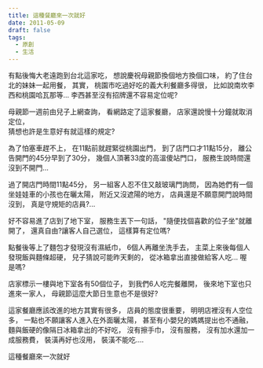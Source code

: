 ```yaml
---
title: 這種餐廳來一次就好
date: 2011-05-09
draft: false
tags:
  - 原創
  - 生活
---
```

有點後悔大老遠跑到台北這家吃，
想說慶祝母親節換個地方換個口味，
約了住台北的妹妹一起用餐，
其實，
桃園市吃過好吃的義大利餐廳多得很，
比如說南坎李西和桃園哈瓦那等...
李西甚至沒有招牌還不容易定位呢?

母親節一週前由兒子上網查詢，
看網路定了這家餐廳，
店家還說慢十分鐘就取消定位，   
猜想也許是生意好有就這樣的規定?

為了怕塞車趕不上，
在11點前就趕緊從桃園出門，
到了店門口才11點15分，
離公告開門的45分早到了30分，
幾個人頂著33度的高溫傻站門口，
服務生說時間還沒到不開門...

過了開店門時間11點45分，
另一組客人忍不住又敲玻璃門詢問，
因為她們有一個坐娃娃車的小孩也在曬太陽，
附近又沒遮陽的地方，
店員還是不願意開門說時間沒到，
真是守規矩的店員?...

好不容易進了店到了地下室，
服務生丟下一句話，
"隨便找個喜歡的位子坐"就離開了，
還真自由?讓客人自己選位，
這樣算有定位嗎?

點餐後等上了麵包才發現沒有濕紙巾，
6個人再離坐洗手去，
主菜上來後每個人發現飯與麵條超硬，
兒子猜說可能昨天剩的，
從冰箱拿出直接做給客人吃...
喔  
是嗎?

店家標示一樓與地下室各有50個位子，
到我們6人吃完餐離開，
後來地下室也只進來一家人，
母親節這麼大節日生意也不是很好?

這家餐廳應該改進的地方其實有很多，
店員的態度很重要，
明明店裡沒有人空位多，
一點也不願讓客人進入在外面曬太陽，
甚至有小嬰兒的媽媽提出也不通融，
麵與飯硬的像隔日冰箱拿出的不好吃，
沒有擦手巾，
沒有服務，
沒有加水還加一成服務費，
裝潢再好也沒用，
裝潢不能吃....

這種餐廳來一次就好

